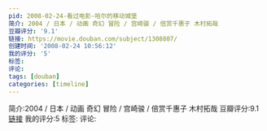 ```yaml
---
pid: 2008-02-24-看过电影-哈尔的移动城堡
简介: 2004 / 日本 / 动画 奇幻 冒险 / 宫崎骏 / 倍赏千惠子 木村拓哉
豆瓣评分: '9.1'
链接: https://movie.douban.com/subject/1308807/
创建时间: '2008-02-24 10:56:12'
我的评分: '5'
标签:
评论:
tags: [douban]
categories: [timeline]
---
```

简介:2004 / 日本 / 动画 奇幻 冒险 / 宫崎骏 / 倍赏千惠子 木村拓哉
豆瓣评分:9.1
[链接](https://movie.douban.com/subject/1308807/)
我的评分:5
标签:
评论:
